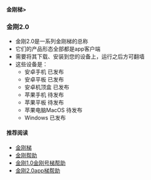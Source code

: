 #### 金刚梯>
### 金刚2.0

- 金刚2.0是一系列金刚梯的总称
- 它们的产品形态全部都是app客户端
- 需要将其下载、安装到您的设备上，运行之后方可翻墙
- 这些设备是：
  - 安卓手机 已发布
  - 安卓平板 已发布
  - 安卓机顶盒 已发布
  - 苹果手机 待发布
  - 苹果平板 待发布
  - 苹果电脑MacOS 待发布
  - Windows 已发布

#### 推荐阅读

- [金刚梯](https://a2zitpro.github.io/web/dlb)
- [金刚帮助](https://a2zitpro.github.io/web/list_helpkkvpn)
- [金刚1.0金刚号梯帮助](https://a2zitpro.github.io/web/list_helpkkvpn1.0)
- [金刚2.0app梯帮助](https://a2zitpro.github.io/web/list_helpkkvpn2.0)
